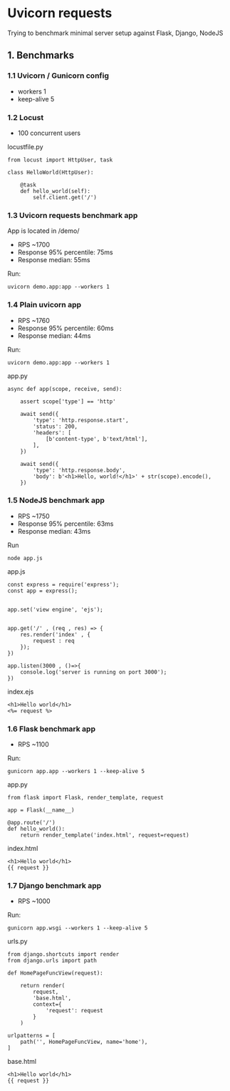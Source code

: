 # Uvicorn requests

Trying to benchmark minimal server setup against Flask, Django, NodeJS


## 1. Benchmarks


### 1.1 Uvicorn / Gunicorn config
- workers 1
- keep-alive 5

### 1.2 Locust

- 100 concurrent users

locustfile.py
```
from locust import HttpUser, task

class HelloWorld(HttpUser):

    @task
    def hello_world(self):
        self.client.get('/')
```

### 1.3 Uvicorn requests benchmark app

App is located in /demo/

- RPS ~1700
- Response 95% percentile: 75ms
- Response median: 55ms

Run:
```
uvicorn demo.app:app --workers 1
```

### 1.4 Plain uvicorn app

- RPS ~1760
- Response 95% percentile: 60ms
- Response median: 44ms

Run:
```
uvicorn demo.app:app --workers 1
```

app.py
```
async def app(scope, receive, send):

    assert scope['type'] == 'http'

    await send({
        'type': 'http.response.start',
        'status': 200,
        'headers': [
            [b'content-type', b'text/html'],
        ],
    })

    await send({
        'type': 'http.response.body',
        'body': b'<h1>Hello, world!</h1>' + str(scope).encode(),
    })
```


### 1.5 NodeJS benchmark app

- RPS ~1750
- Response 95% percentile: 63ms
- Response median: 43ms

Run
```
node app.js
```

app.js
```
const express = require('express');
const app = express();


app.set('view engine', 'ejs');


app.get('/' , (req , res) => {
    res.render('index' , {
        request : req
    });
})

app.listen(3000 , ()=>{
    console.log('server is running on port 3000');
})
```

index.ejs
```
<h1>Hello world</h1>
<%= request %>
```

### 1.6 Flask benchmark app

- RPS ~1100

Run:
```
gunicorn app.app --workers 1 --keep-alive 5
```

app.py
```
from flask import Flask, render_template, request

app = Flask(__name__)

@app.route('/')
def hello_world():
    return render_template('index.html', request=request)
```

index.html
```
<h1>Hello world</h1>
{{ request }}
```

### 1.7 Django benchmark app

- RPS ~1000

Run:
```
gunicorn app.wsgi --workers 1 --keep-alive 5
```

urls.py
```
from django.shortcuts import render
from django.urls import path

def HomePageFuncView(request):

    return render(
        request,
        'base.html',
        context={
            'request': request
        }
    )

urlpatterns = [
    path('', HomePageFuncView, name='home'),
]
```

base.html
```
<h1>Hello world</h1>
{{ request }}
```
